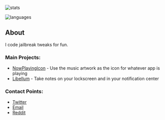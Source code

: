 ![stats](https://github-readme-stats.vercel.app/api?username=LacertosusRepo&hide=contribs&show_icons=true&theme=dark )

![languages](https://github-readme-stats.vercel.app/api/top-langs/?username=LacertosusRepo&layout=compact)

## About
I code jailbreak tweaks for fun.

### Main Projects:
* [NowPlayingIcon](https://repo.packix.com/package/com.lacertosusrepo.nowplayingicon/) - Use the music artwork as the icon for whatever app is playing
* [Libellum](https://lacertosusrepo.github.io/depictions/com.lacertosusrepo.libellum/) - Take notes on your lockscreen and in your notification center

### Contact Points:
* [Twitter](https://twitter.com/LacertosusDeus)
* [Email](mailto:LacertosusThemes@gmail.com)
* [Reddit](https://www.reddit.com/user/Bezerk_Jesus)

